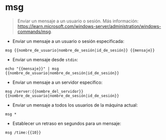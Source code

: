 # msg

> Enviar un mensaje a un usuario o sesión.
> Más información: <https://learn.microsoft.com/windows-server/administration/windows-commands/msg>.

- Enviar un mensaje a un usuario o sesión especificada:

`msg {{nombre_de_usuario|nombre_de_sesión|id_de_sesión}} {{mensaje}}`

- Enviar un mensaje desde `stdin`:

`echo "{{mensaje}}" | msg {{nombre_de_usuario|nombre_de_sesión|id_de_sesión}}`

- Enviar un mensaje a un servidor específico:

`msg /server:{{nombre_del_servidor}} {{nombre_de_usuario|nombre_de_sesión|id_de_sesión}}`

- Enviar un mensaje a todos los usuarios de la máquina actual:

`msg *`

- Establecer un retraso en segundos para un mensaje:

`msg /time:{{10}}`
